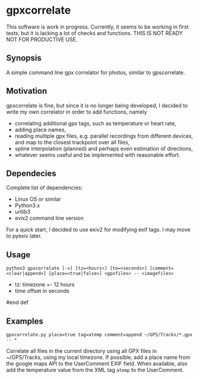 # gpxcorrelate

This software is work in progress. Currently, it seems to be working in first tests, but it is lacking a lot of checks and functions.
THIS IS NOT READY NOT FOR PRODUCTIVE USE.

## Synopsis

A simple command line gpx correlator for photos, similar to gpscorrelate.

## Motivation

gpscorrelate is fine, but since it is no longer being developed, I decided to write my own correlator in order to add functions, namely
* correlating additional gpx tags, such as temperature or heart rate,
* adding place names,
* reading multiple gpx files, e.g. parallel recordings from different devices, and map to the closest trackpoint over all files,
* spline interpolation (planned) and perhaps even estimation of directions,
* whatever seems useful and be implemented with reasonable effort.

## Dependecies

Complete list of dependencies:
* Linux OS or similar
* Python3.x
* urllib3
* evix2 command line version

For a quick start, I decided to use exiv2 for modifying exif tags. I may move to pyexiv later.

## Usage

`python3 gpxcorrelate [-v] [tz=<hours>] [to=<seconds>] [comment=<clear|append>] [place=<true|false>] <gpxfiles> -- <imagefiles>`
* tz: timezone +- 12 hours
* time offset in seconds

#end def

## Examples

`gpxcorrelate.py place=true tag=atemp comment=append ~/GPS/Tracks/*.gpx -- *`

Correlate all files in the current directory using all GPX files in ~/GPS/Tracks, using my local timezone. If possible, add a place name from the google maps API to the UserComment EXIF field. When available, also add the temperature value from the XML tag `atemp` to the UserComment.

 
